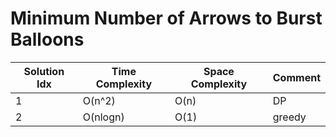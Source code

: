 # Minimum Number of Arrows to Burst Balloons

| Solution Idx | Time Complexity | Space Complexity | Comment |
| ------------ | --------------- | ---------------- | ------- |
| 1            | O(n^2)          | O(n)             | DP      |
| 2            | O(nlogn)        | O(1)             | greedy  |
